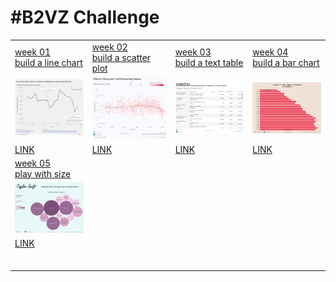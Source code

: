 # #B2VZ Challenge

|                                                                                                  |                                                                                                      |                                                                                                  |                                                                                                |
|--------------------------------------------------------------------------------------------------|------------------------------------------------------------------------------------------------------|--------------------------------------------------------------------------------------------------|------------------------------------------------------------------------------------------------|
| [week 01<br>build a line chart](https://data.world/back2vizbasics/2024week-1-build-a-line-chart) | [week 02<br>build a scatter plot](https://data.world/back2vizbasics/2024week-2-build-a-scatter-plot) | [week 03<br>build a text table](https://data.world/back2vizbasics/2024week-3-build-a-text-table) | [week 04<br>build a bar chart](https://data.world/back2vizbasics/2024week-4-build-a-bar-chart) |
| ![](week_01/2024_01.png "week 1")                                                                | ![](week_02/2024_02.png "week 2")                                                                    | ![](week_03/2024_03.png "week 3")                                                                | ![](week_04/2024_04.png "week 4")                                                              |
| [LINK](https://public.tableau.com/app/profile/sp1158/viz/B2VB2024_week_01/Dashboard1)            | [LINK](https://public.tableau.com/app/profile/sp1158/viz/2024_week_02/Dashboard1)                    | [LINK](https://public.tableau.com/app/profile/sp1158/viz/2024_week_03/Dashboard1)                | [LINK](https://public.tableau.com/app/profile/sp1158/viz/2024_04/Dashboard1)                   |
| [week 05<br>play with size](https://data.world/back2vizbasics/2024week-5-play-with-size)         |                                                                                                      |                                                                                                  |                                                                                                |
| ![](week_05/2024_05.png "week 5")                                                                |                                                                                                      |                                                                                                  |                                                                                                |
| [LINK](https://public.tableau.com/app/profile/sp1158/viz/B2VB2024week05/Dashboard1)              |                                                                                                      |                                                                                                  |                                                                                                |
|                                                                                                  |                                                                                                      |                                                                                                  |                                                                                                |
|                                                                                                  |                                                                                                      |                                                                                                  |                                                                                                |
|                                                                                                  |                                                                                                      |                                                                                                  |                                                                                                |
|                                                                                                  |                                                                                                      |                                                                                                  |                                                                                                |
|                                                                                                  |                                                                                                      |                                                                                                  |                                                                                                |
|                                                                                                  |                                                                                                      |                                                                                                  |                                                                                                |
